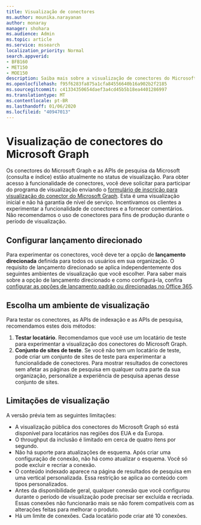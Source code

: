 ```yaml
---
title: Visualização de conectores
ms.author: mounika.narayanan
author: monaray
manager: shohara
ms.audience: Admin
ms.topic: article
ms.service: mssearch
localization_priority: Normal
search.appverid:
- BFB160
- MET150
- MOE150
description: Saiba mais sobre a visualização de conectores do Microsoft Graph para o Microsoft Search.
ms.openlocfilehash: f95f6283fa875a1cfa84556640b16a902b2f2185
ms.sourcegitcommit: c41334350654daef3a4cd45b5b18ea4401286997
ms.translationtype: MT
ms.contentlocale: pt-BR
ms.lasthandoff: 01/06/2020
ms.locfileid: "40947013"
---
```

# <a name="microsoft-graph-connectors-preview"></a>Visualização de conectores do Microsoft Graph

Os conectores do Microsoft Graph e as APIs de pesquisa da Microsoft (consulta e índice) estão atualmente no status de visualização. Para obter acesso à funcionalidade de conectores, você deve solicitar para participar do programa de visualização enviando o <a href="https://forms.office.com/Pages/ResponsePage.aspx?id=v4j5cvGGr0GRqy180BHbRxWYgu82J_RFnMMATAS6_chUNVYwNU1CMDNZUDBSSDZKWVo2RDJDRjRLQi4u" target="_blank">formulário de inscrição para visualização do conector do Microsoft Graph</a>. Esta é uma visualização inicial e não há garantia de nível de serviço. Incentivamos os clientes a experimentar a funcionalidade de conectores e a fornecer comentários. Não recomendamos o uso de conectores para fins de produção durante o período de visualização.

## <a name="set-up-targeted-release"></a>Configurar lançamento direcionado
Para experimentar os conectores, você deve ter a opção de **lançamento direcionada** definida para todos os usuários em sua organização. O requisito de lançamento direcionado se aplica independentemente dos seguintes ambientes de visualização que você escolher.
Para saber mais sobre a opção de lançamento direcionado e como configurá-la, confira <a href="https://docs.microsoft.com/office365/admin/manage/release-options-in-office-365?view=o365-worldwide" target="_blank">configurar as opções de lançamento padrão ou direcionadas no Office 365</a>.

## <a name="choose-a-preview-environment"></a>Escolha um ambiente de visualização 
Para testar os conectores, as APIs de indexação e as APIs de pesquisa, recomendamos estes dois métodos:
1. **Testar locatário**.  Recomendamos que você use um locatário de teste para experimentar a visualização dos conectores do Microsoft Graph.
2. **Conjunto de sites de teste**. Se você não tem um locatário de teste, pode criar um conjunto de sites de teste para experimentar a funcionalidade de conectores. Para mostrar resultados de conectores sem afetar as páginas de pesquisa em qualquer outra parte da sua organização, personalize a experiência de pesquisa apenas desse conjunto de sites.

## <a name="preview-limitations"></a>Limitações de visualização
A versão prévia tem as seguintes limitações:
* A visualização pública dos conectores do Microsoft Graph só está disponível para locatários nas regiões dos EUA e da Europa. 
* O throughput da inclusão é limitado em cerca de quatro itens por segundo.
* Não há suporte para atualizações de esquema. Após criar uma configuração de conexão, não há como atualizar o esquema. Você só pode excluir e recriar a conexão.
* O conteúdo indexado aparece na página de resultados de pesquisa em uma vertical personalizada. Essa restrição se aplica ao conteúdo com tipos personalizados.
* Antes da disponibilidade geral, qualquer conexão que você configurou durante o período de visualização pode precisar ser excluída e recriada. Essas conexões não funcionarão mais se não forem compatíveis com as alterações feitas para melhorar o produto.
* Há um limite de conexões. Cada locatário pode criar até 10 conexões.
